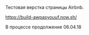 ﻿Тестовая верстка страницы Airbnb. 

https://build-awpasyouuf.now.sh/

В процессе продолжение 06.04.18